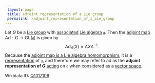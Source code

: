 ```yaml
---
 layout: page
 title: adjoint representation of a Lie group
 permalink: /adjoint_representation_of_a_Lie_group
---
```

Let $G$ be a [Lie group](https://defsmath.github.io/DefsMath/Lie_group) with [associated](https://defsmath.github.io/DefsMath/Lie_correspondence) [Lie algebra](https://defsmath.github.io/DefsMath/Lie_algebra) $\mathfrak g$. Then the [adjoint map](https://defsmath.github.io/DefsMath/adjoint_map_of_a_Lie_group) $\text{Ad}:G \to \text{GL}(\mathfrak g)$ is given by $$\text{Ad}_A(X) = AXA^{-1}.$$ Because the [adjoint map is a Lie algebra homomorphism](https://defsmath.github.io/DefsMath/adjoint_map_is_a_Lie_algebra_homomorphism), it is a [representation](https://defsmath.github.io/DefsMath/Lie_algebra_representation) of $\mathfrak g$, and therefore we may refer to $\text{ad}$ as the **adjoint representation of  $G$** [acting](https://defsmath.github.io/DefsMath/group_action) on $\mathfrak g$ when considered as a [vector space](https://defsmath.github.io/DefsMath/vector_space). 

Wikidata ID: [Q1017106](https://www.wikidata.org/wiki/Q1017106)